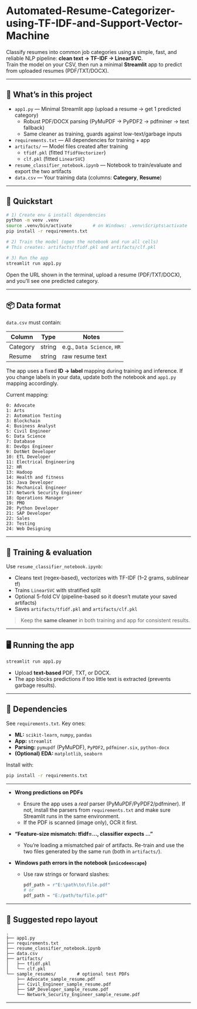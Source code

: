 # Automated-Resume-Categorizer-using-TF-IDF-and-Support-Vector-Machine

Classify resumes into common job categories using a simple, fast, and reliable NLP pipeline:
**clean text → TF-IDF → LinearSVC**.  
Train the model on your CSV, then run a minimal **Streamlit** app to predict from uploaded resumes (PDF/TXT/DOCX).

---

## 🔧 What’s in this project

- `app1.py` — Minimal Streamlit app (upload a resume → get 1 predicted category)  
  - Robust PDF/DOCX parsing (PyMuPDF → PyPDF2 → pdfminer → text fallback)  
  - Same cleaner as training, guards against low-text/garbage inputs
- `requirements.txt` — All dependencies for training + app
- `artifacts/` — Model files created after training  
  - `tfidf.pkl` (fitted `TfidfVectorizer`)  
  - `clf.pkl` (fitted `LinearSVC`)
- `resume_classifier_notebook.ipynb` — Notebook to train/evaluate and export the two artifacts
- `data.csv` — Your training data (columns: **Category**, **Resume**)

---

## 🚀 Quickstart

```bash
# 1) Create env & install dependencies
python -m venv .venv
source .venv/bin/activate        # on Windows: .venv\Scripts\activate
pip install -r requirements.txt

# 2) Train the model (open the notebook and run all cells)
# This creates: artifacts/tfidf.pkl and artifacts/clf.pkl

# 3) Run the app
streamlit run app1.py
```

Open the URL shown in the terminal, upload a resume (PDF/TXT/DOCX), and you’ll see one predicted category.

---

## 📦 Data format

`data.csv` must contain:

| Column    | Type   | Notes                         |
|-----------|--------|-------------------------------|
| Category  | string | e.g., `Data Science`, `HR`    |
| Resume    | string | raw resume text               |

The app uses a fixed **ID → label** mapping during training and inference. If you change labels in your data, update both the notebook and `app1.py` mapping accordingly.

Current mapping:

```
0: Advocate
1: Arts
2: Automation Testing
3: Blockchain
4: Business Analyst
5: Civil Engineer
6: Data Science
7: Database
8: DevOps Engineer
9: DotNet Developer
10: ETL Developer
11: Electrical Engineering
12: HR
13: Hadoop
14: Health and fitness
15: Java Developer
16: Mechanical Engineer
17: Network Security Engineer
18: Operations Manager
19: PMO
20: Python Developer
21: SAP Developer
22: Sales
23: Testing
24: Web Designing
```

---

## 🧪 Training & evaluation

Use `resume_classifier_notebook.ipynb`:

- Cleans text (regex-based), vectorizes with TF-IDF (1–2 grams, sublinear tf)
- Trains `LinearSVC` with stratified split
- Optional 5-fold CV (pipeline-based so it doesn’t mutate your saved artifacts)
- Saves `artifacts/tfidf.pkl` and `artifacts/clf.pkl`

> Keep the **same cleaner** in both training and app for consistent results.

---

## 🖥️ Running the app

```bash
streamlit run app1.py
```

- Upload **text-based** PDF, TXT, or DOCX.  
- The app blocks predictions if too little text is extracted (prevents garbage results).

---

## 🧰 Dependencies

See `requirements.txt`. Key ones:

- **ML:** `scikit-learn`, `numpy`, `pandas`
- **App:** `streamlit`
- **Parsing:** `pymupdf` (PyMuPDF), `PyPDF2`, `pdfminer.six`, `python-docx`
- **(Optional) EDA:** `matplotlib`, `seaborn`

Install with:

```bash
pip install -r requirements.txt
```

---

- **Wrong predictions on PDFs**
  - Ensure the app uses a *real* parser (PyMuPDF/PyPDF2/pdfminer). If not, install the parsers from `requirements.txt` and make sure Streamlit runs in the same environment.
  - If the PDF is scanned (image only), OCR it first.

- **“Feature-size mismatch: tfidf=…, classifier expects …”**
  - You’re loading a mismatched pair of artifacts. Re-train and use the two files generated by the same run (both in `artifacts/`).

- **Windows path errors in the notebook (`unicodeescape`)**
  - Use raw strings or forward slashes:

    ```python
    pdf_path = r"E:\path\to\file.pdf"
    # or
    pdf_path = "E:/path/to/file.pdf"
    ```

---

## 📁 Suggested repo layout

```
.
├── app1.py
├── requirements.txt
├── resume_classifier_notebook.ipynb
├── data.csv
├── artifacts/
│   ├── tfidf.pkl
│   └── clf.pkl
└── sample_resumes/        # optional test PDFs
    ├── Advocate_sample_resume.pdf
    ├── Civil_Engineer_sample_resume.pdf
    ├── SAP_Developer_sample_resume.pdf
    └── Network_Security_Engineer_sample_resume.pdf
```

---
